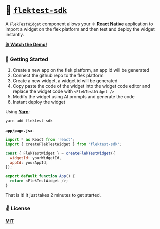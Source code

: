 # 🌌 [`flektest-sdk`](http://npmjs.com/package/flektest-sdk)
A `FlekTestWidget` component allows your [⚛️ **React Native**](https://reactnative.dev) application to import a widget on the flek platform and then test and deploy the widget instantly.

[🎬 **Watch the Demo!**](https://www.youtube.com/watch?app=desktop&v=U2i5DFLuCFM)

### 🚀 Getting Started

1. Create a new app on the flek platform, an app id will be generated
2. Connect the github repo to the flek platform
3. Create a new widget, a widget id will be generated
4. Copy paste the code of the widget into the widget code editor and replace the widget code with `<FlekTestWidget />`
4. Modify the widget using AI prompts and generate the code
5. Instant deploy the widget

Using [**Yarn**](https://yarnpkg.com):

```sh
yarn add flektest-sdk
```

**`app/page.jsx`**:

```javascript
import * as React from 'react';
import { createFlekTestWidget } from 'flektest-sdk';

const { FlekTestWidget } = createFlekTestWidget({
  widgetId: yourWidgetId,
  appId: yourAppId,
});

export default function App() {
  return <FlekTestWidget />;
}
```

That is it! It just takes 2 minutes to get started.


### ✌️ License
[**MIT**](./LICENSE)
